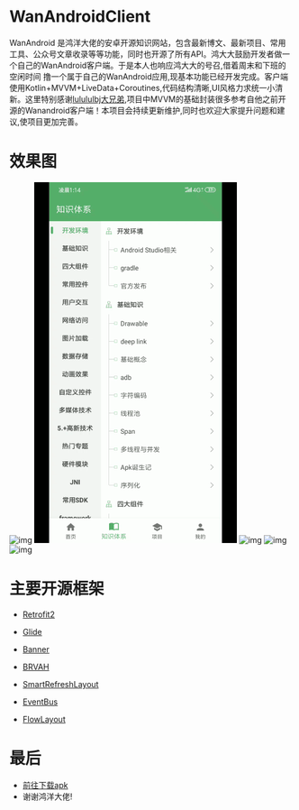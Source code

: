 # WanAndroidClient

WanAndroid 是鸿洋大佬的安卓开源知识网站，包含最新博文、最新项目、常用工具、公众号文章收录等等功能，同时也开源了所有API。鸿大大鼓励开发者做一个自己的WanAndroid客户端。于是本人也响应鸿大大的号召,借着周末和下班的空闲时间
撸一个属于自己的WanAndroid应用,现基本功能已经开发完成。客户端使用Kotlin+MVVM+LiveData+Coroutines,代码结构清晰,UI风格力求统一小清新。这里特别感谢[lulululbj大兄弟](https://github.com/TzuChiangLi/WanAndroid),项目中MVVM的基础封装很多参考自他之前开源的Wanandroid客户端！本项目会持续更新维护,同时也欢迎大家提升问题和建议,使项目更加完善。

# 效果图
 ![img](https://github.com/sskEvan/WanAndroidClient/blob/master/introduce/1.gif)
 ![img](https://github.com/sskEvan/WanAndroidClient/blob/master/introduce/2.gif)
 ![img](https://github.com/sskEvan/WanAndroidClient/blob/master/introduce/3.gif)
 ![img](https://github.com/sskEvan/WanAndroidClient/blob/master/introduce/4.gif)
 ![img](https://github.com/sskEvan/WanAndroidClient/blob/master/introduce/5.gif)

# 主要开源框架

* [Retrofit2](https://github.com/square/retrofit)

* [Glide](https://github.com/bumptech/glide)

* [Banner](https://github.com/youth5201314/banner)

* [BRVAH](https://github.com/CymChad/BaseRecyclerViewAdapterHelper)

* [SmartRefreshLayout](https://github.com/scwang90/SmartRefreshLayout)

* [EventBus](https://github.com/search?q=EventBus)

* [FlowLayout](https://github.com/hongyangAndroid/FlowLayout)

# 最后
*  [前往下载apk](https://github.com/sskEvan/WanAndroidClient/blob/master/introduce/WanAndroidClient.apk)
*  谢谢鸿洋大佬!
